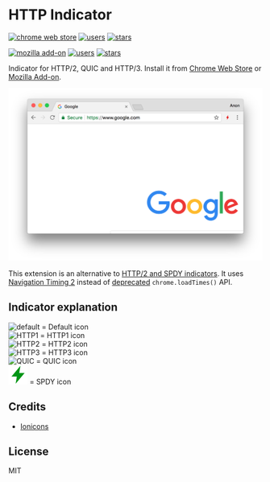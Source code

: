 # HTTP Indicator

[![chrome web store](https://badgen.net/chrome-web-store/v/hgcomhbcacfkpffiphlmnlhpppcjgmbl)](https://chrome.google.com/webstore/detail/hgcomhbcacfkpffiphlmnlhpppcjgmbl)
[![users](https://badgen.net/chrome-web-store/users/hgcomhbcacfkpffiphlmnlhpppcjgmbl)](https://chrome.google.com/webstore/detail/hgcomhbcacfkpffiphlmnlhpppcjgmbl)
[![stars](https://badgen.net/chrome-web-store/stars/hgcomhbcacfkpffiphlmnlhpppcjgmbl)](https://chrome.google.com/webstore/detail/hgcomhbcacfkpffiphlmnlhpppcjgmbl)

[![mozilla add-on](https://badgen.net/amo/v/http-indicator)](https://addons.mozilla.org/firefox/addon/http-indicator/)
[![users](https://badgen.net/amo/users/http-indicator)](https://addons.mozilla.org/firefox/addon/http-indicator/)
[![stars](https://badgen.net/amo/stars/http-indicator)](https://addons.mozilla.org/firefox/addon/http-indicator/)

Indicator for HTTP/2, QUIC and HTTP/3. Install it from [Chrome Web Store](https://chrome.google.com/webstore/detail/hgcomhbcacfkpffiphlmnlhpppcjgmbl) or [Mozilla Add-on](https://addons.mozilla.org/firefox/addon/http-indicator/).

<img width="752" src="assets/screenshot-1.png" alt="screenshot" />

This extension is an alternative to [HTTP/2 and SPDY indicators](https://chrome.google.com/webstore/detail/http2-and-spdy-indicator/mpbpobfflnpcgagjijhmgnchggcjblin). It uses [Navigation Timing 2](https://www.w3.org/TR/navigation-timing-2/) instead of [deprecated](https://developers.google.com/web/updates/2017/12/chrome-loadtimes-deprecated) `chrome.loadTimes()` API.

## Indicator explanation
<img width="38" src="/public/icons/default.png" alt="default" /> = Default icon <br>
<img width="38" src="/public/icons/h1.png" alt="HTTP1" /> = HTTP1 icon <br>
<img width="38" src="/public/icons/h2.png" alt="HTTP2" /> = HTTP2 icon <br>
<img width="38" src="/public/icons/h3.png" alt="HTTP3" /> = HTTP3 icon <br>
<img width="38" src="/public/icons/hq.png" alt="QUIC" /> = QUIC icon <br>
<img width="38" src="/public/icons/spdy.png" alt="SPDY" /> = SPDY icon <br>

## Credits

- [Ionicons](https://ionicons.com/)

## License

MIT
